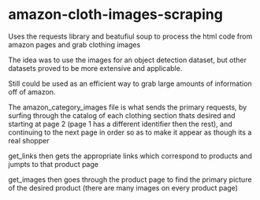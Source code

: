 # amazon-cloth-images-scraping

Uses the requests library and beatufiul soup to process the html code
from amazon pages and grab clothing images

The idea was to use the images for an object detection dataset, but other
datasets proved to be more extensive and applicable.

Still could be used as an efficient way to grab large amounts of information off
of amazon.

The amazon_category_images file is what sends the primary requests, by surfing
through the catalog of each clothing section thats desired and starting at page 2
(page 1 has a different identifier then the rest), and continuing to the next page
in order so as to make it appear as though its a real shopper

get_links then gets the appropriate links which correspond to products and jumpts to that
product page

get_images then goes through the product page to find the primary picture of the desired product
(there are many images on every product page)

